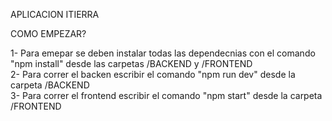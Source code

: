 APLICACION ITIERRA

COMO EMPEZAR?

1- Para emepar se deben instalar todas las dependecnias con el comando "npm install" desde las carpetas /BACKEND y /FRONTEND 
</br>
2- Para correr el backen escribir el comando "npm run dev" desde la carpeta /BACKEND
</br>
3- Para correr el frontend escribir el comando "npm start" desde la carpeta /FRONTEND
</br>

